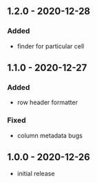 ## 1.2.0 - 2020-12-28

### Added

- finder for particular cell

## 1.1.0 - 2020-12-27

### Added

- row header formatter

### Fixed

- column metadata bugs

## 1.0.0 - 2020-12-26

- initial release
